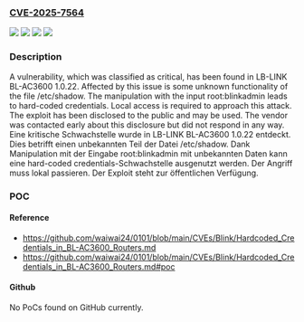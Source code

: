 ### [CVE-2025-7564](https://cve.mitre.org/cgi-bin/cvename.cgi?name=CVE-2025-7564)
![](https://img.shields.io/static/v1?label=Product&message=BL-AC3600&color=blue)
![](https://img.shields.io/static/v1?label=Version&message=1.0.22%20&color=brightgreen)
![](https://img.shields.io/static/v1?label=Vulnerability&message=Hard-coded%20Credentials&color=brightgreen)
![](https://img.shields.io/static/v1?label=Vulnerability&message=Use%20of%20Hard-coded%20Password&color=brightgreen)

### Description

A vulnerability, which was classified as critical, has been found in LB-LINK BL-AC3600 1.0.22. Affected by this issue is some unknown functionality of the file /etc/shadow. The manipulation with the input root:blinkadmin leads to hard-coded credentials. Local access is required to approach this attack. The exploit has been disclosed to the public and may be used. The vendor was contacted early about this disclosure but did not respond in any way.
Eine kritische Schwachstelle wurde in LB-LINK BL-AC3600 1.0.22 entdeckt. Dies betrifft einen unbekannten Teil der Datei /etc/shadow. Dank Manipulation mit der Eingabe root:blinkadmin mit unbekannten Daten kann eine hard-coded credentials-Schwachstelle ausgenutzt werden. Der Angriff muss lokal passieren. Der Exploit steht zur öffentlichen Verfügung.

### POC

#### Reference
- https://github.com/waiwai24/0101/blob/main/CVEs/Blink/Hardcoded_Credentials_in_BL-AC3600_Routers.md
- https://github.com/waiwai24/0101/blob/main/CVEs/Blink/Hardcoded_Credentials_in_BL-AC3600_Routers.md#poc

#### Github
No PoCs found on GitHub currently.

